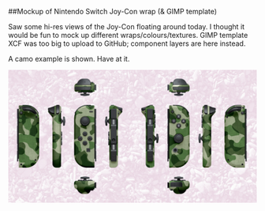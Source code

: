 ##Mockup of Nintendo Switch Joy-Con wrap (&amp; GIMP template)

Saw some hi-res views of the Joy-Con floating around today. I thought it would be fun to mock up different wraps/colours/textures. GIMP template XCF was too big to upload to GitHub; component layers are here instead.

A camo example is shown. Have at it.

![camo example](/switch_joy-con_camo.jpg)
